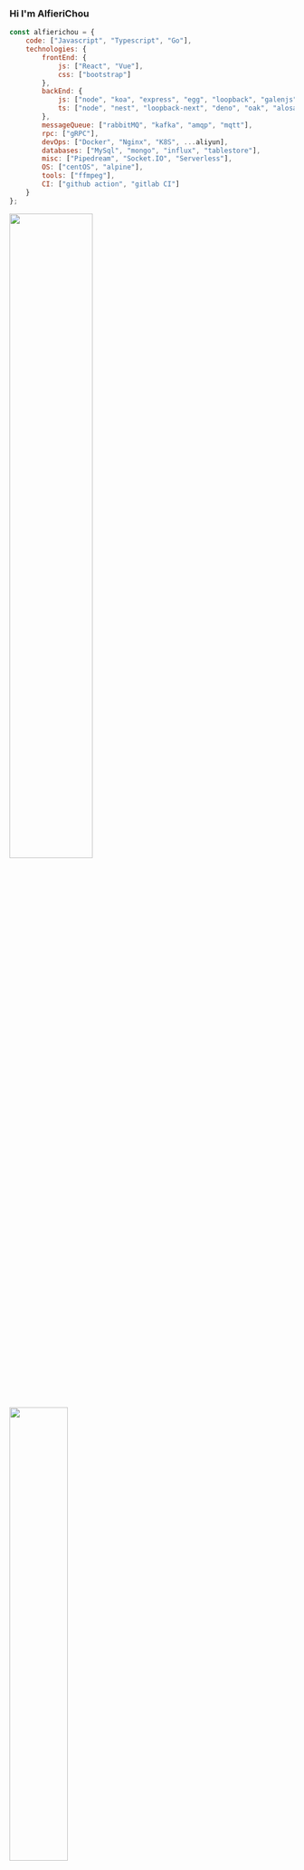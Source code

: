 ### Hi I'm AlfieriChou

```javascript
const alfierichou = {
    code: ["Javascript", "Typescript", "Go"],
    technologies: {
        frontEnd: {
            js: ["React", "Vue"],
            css: ["bootstrap"]
        },
        backEnd: {
            js: ["node", "koa", "express", "egg", "loopback", "galenjs"],
            ts: ["node", "nest", "loopback-next", "deno", "oak", "alosaur"]
        },
        messageQueue: ["rabbitMQ", "kafka", "amqp", "mqtt"],
        rpc: ["gRPC"],
        devOps: ["Docker", "Nginx", "K8S", ...aliyun],
        databases: ["MySql", "mongo", "influx", "tablestore"],
        misc: ["Pipedream", "Socket.IO", "Serverless"],
        OS: ["centOS", "alpine"],
        tools: ["ffmpeg"],
        CI: ["github action", "gitlab CI"]
    }
};
```

<img
  src="https://github-readme-stats.vercel.app/api?username=AlfieriChou&show_icons=true&locale=en"
  width="54%"
/>
<img
  src="https://github-readme-stats.vercel.app/api/top-langs/?username=AlfieriChou&layout=compact"
  width="45.3%"
/>
<br />

<p align="center">
<img
  src="https://github-profile-trophy.vercel.app/?username=AlfieriChou&row=2&column=3"
  width="45.5%"
  align="center"
/>
